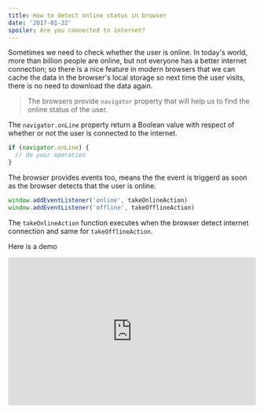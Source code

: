 ```yaml
---
title: How to detect online status in browser
date: '2017-01-22'
spoiler: Are you connected to internet?
---
```


Sometimes we need to check whether the user is online. In today's world, more than billion people are online, but not everyone has a better internet connection; so there is a nice feature in modern browsers that we can cache the data in the browser's local storage so next time the user visits, there is no need to download the data again.

> The browsers provide `navigator` property that will help us to find the
> online status of the user.

The `navigator.onLine` property return a Boolean value with respect of whether or not the user is connected to the internet.

```javascript
if (navigator.onLine) {
  // do your operation
}
```

The browser provides events too, means the the event is triggerd as soon as the browser detects that the user is online.

```javascript
window.addEventListener('online', takeOnlineAction)
window.addEventListener('offline', takeOfflineAction)
```

The `takeOnlineAction` function executes when the browser detect internet connection and same for `takeOfflineAction`.

Here is a demo

<iframe
  style="width: 100%; height: 300px"
  frameborder="0"
  src="https://jsfiddle.net/vikramcse/wuL4pffr/embedded/">
</iframe>
